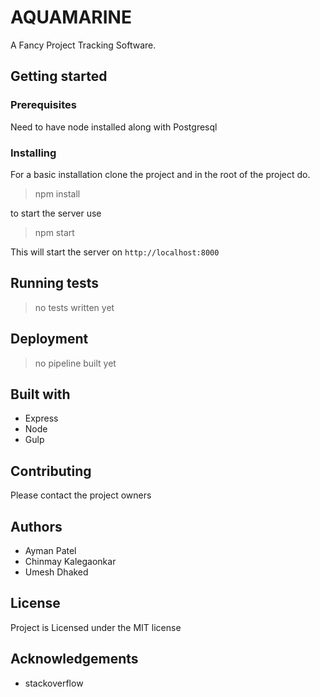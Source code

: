 # AQUAMARINE
A Fancy Project Tracking Software.

## Getting started

### Prerequisites
Need to have node installed along with Postgresql 

### Installing
For a basic installation clone the project and in the root of the project do. 

> npm install

to start the server use

> npm start

This will start the server on `http://localhost:8000`

## Running tests 

> no tests written yet
## Deployment

> no pipeline built yet

## Built with

 - Express
 - Node
 - Gulp

## Contributing

Please contact the project owners

## Authors
- Ayman Patel
- Chinmay Kalegaonkar
- Umesh Dhaked

## License
Project is Licensed under the MIT license

## Acknowledgements

- stackoverflow
